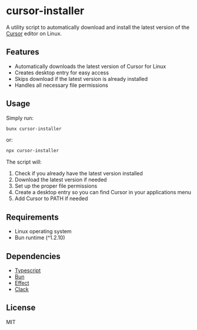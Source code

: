 # cursor-installer

A utility script to automatically download and install the latest version of the [Cursor](https://cursor.com/) editor on Linux.

## Features

- Automatically downloads the latest version of Cursor for Linux
- Creates desktop entry for easy access
- Skips download if the latest version is already installed
- Handles all necessary file permissions

## Usage

Simply run:

```bash
bunx cursor-installer
```

or:

```bash
npx cursor-installer
```

The script will:

1. Check if you already have the latest version installed
2. Download the latest version if needed
3. Set up the proper file permissions
4. Create a desktop entry so you can find Cursor in your applications menu
5. Add Cursor to PATH if needed

## Requirements

- Linux operating system
- Bun runtime (^1.2.10)

## Dependencies

- [Typescript](https://www.typescriptlang.org/)
- [Bun](https://bun.sh/)
- [Effect](https://effect.website/)
- [Clack](https://github.com/bombshell-dev/clack)

## License

MIT
